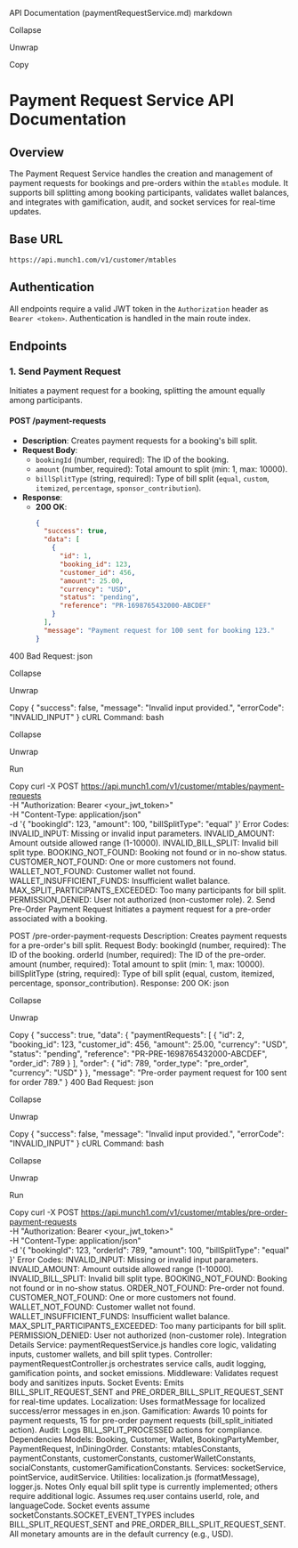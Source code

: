 API Documentation (paymentRequestService.md)
markdown

Collapse

Unwrap

Copy
# Payment Request Service API Documentation

## Overview
The Payment Request Service handles the creation and management of payment requests for bookings and pre-orders within the `mtables` module. It supports bill splitting among booking participants, validates wallet balances, and integrates with gamification, audit, and socket services for real-time updates.

## Base URL
`https://api.munch1.com/v1/customer/mtables`

## Authentication
All endpoints require a valid JWT token in the `Authorization` header as `Bearer <token>`. Authentication is handled in the main route index.

## Endpoints

### 1. Send Payment Request
Initiates a payment request for a booking, splitting the amount equally among participants.

#### **POST /payment-requests**
- **Description**: Creates payment requests for a booking's bill split.
- **Request Body**:
  - `bookingId` (number, required): The ID of the booking.
  - `amount` (number, required): Total amount to split (min: 1, max: 10000).
  - `billSplitType` (string, required): Type of bill split (`equal`, `custom`, `itemized`, `percentage`, `sponsor_contribution`).
- **Response**:
  - **200 OK**:
    ```json
    {
      "success": true,
      "data": [
        {
          "id": 1,
          "booking_id": 123,
          "customer_id": 456,
          "amount": 25.00,
          "currency": "USD",
          "status": "pending",
          "reference": "PR-1698765432000-ABCDEF"
        }
      ],
      "message": "Payment request for 100 sent for booking 123."
    }
400 Bad Request:
json

Collapse

Unwrap

Copy
{
  "success": false,
  "message": "Invalid input provided.",
  "errorCode": "INVALID_INPUT"
}
cURL Command:
bash

Collapse

Unwrap

Run

Copy
curl -X POST https://api.munch1.com/v1/customer/mtables/payment-requests \
-H "Authorization: Bearer <your_jwt_token>" \
-H "Content-Type: application/json" \
-d '{
  "bookingId": 123,
  "amount": 100,
  "billSplitType": "equal"
}'
Error Codes:
INVALID_INPUT: Missing or invalid input parameters.
INVALID_AMOUNT: Amount outside allowed range (1-10000).
INVALID_BILL_SPLIT: Invalid bill split type.
BOOKING_NOT_FOUND: Booking not found or in no-show status.
CUSTOMER_NOT_FOUND: One or more customers not found.
WALLET_NOT_FOUND: Customer wallet not found.
WALLET_INSUFFICIENT_FUNDS: Insufficient wallet balance.
MAX_SPLIT_PARTICIPANTS_EXCEEDED: Too many participants for bill split.
PERMISSION_DENIED: User not authorized (non-customer role).
2. Send Pre-Order Payment Request
Initiates a payment request for a pre-order associated with a booking.

POST /pre-order-payment-requests
Description: Creates payment requests for a pre-order's bill split.
Request Body:
bookingId (number, required): The ID of the booking.
orderId (number, required): The ID of the pre-order.
amount (number, required): Total amount to split (min: 1, max: 10000).
billSplitType (string, required): Type of bill split (equal, custom, itemized, percentage, sponsor_contribution).
Response:
200 OK:
json

Collapse

Unwrap

Copy
{
  "success": true,
  "data": {
    "paymentRequests": [
      {
        "id": 2,
        "booking_id": 123,
        "customer_id": 456,
        "amount": 25.00,
        "currency": "USD",
        "status": "pending",
        "reference": "PR-PRE-1698765432000-ABCDEF",
        "order_id": 789
      }
    ],
    "order": {
      "id": 789,
      "order_type": "pre_order",
      "currency": "USD"
    }
  },
  "message": "Pre-order payment request for 100 sent for order 789."
}
400 Bad Request:
json

Collapse

Unwrap

Copy
{
  "success": false,
  "message": "Invalid input provided.",
  "errorCode": "INVALID_INPUT"
}
cURL Command:
bash

Collapse

Unwrap

Run

Copy
curl -X POST https://api.munch1.com/v1/customer/mtables/pre-order-payment-requests \
-H "Authorization: Bearer <your_jwt_token>" \
-H "Content-Type: application/json" \
-d '{
  "bookingId": 123,
  "orderId": 789,
  "amount": 100,
  "billSplitType": "equal"
}'
Error Codes:
INVALID_INPUT: Missing or invalid input parameters.
INVALID_AMOUNT: Amount outside allowed range (1-10000).
INVALID_BILL_SPLIT: Invalid bill split type.
BOOKING_NOT_FOUND: Booking not found or in no-show status.
ORDER_NOT_FOUND: Pre-order not found.
CUSTOMER_NOT_FOUND: One or more customers not found.
WALLET_NOT_FOUND: Customer wallet not found.
WALLET_INSUFFICIENT_FUNDS: Insufficient wallet balance.
MAX_SPLIT_PARTICIPANTS_EXCEEDED: Too many participants for bill split.
PERMISSION_DENIED: User not authorized (non-customer role).
Integration Details
Service: paymentRequestService.js handles core logic, validating inputs, customer wallets, and bill split types.
Controller: paymentRequestController.js orchestrates service calls, audit logging, gamification points, and socket emissions.
Middleware: Validates request body and sanitizes inputs.
Socket Events: Emits BILL_SPLIT_REQUEST_SENT and PRE_ORDER_BILL_SPLIT_REQUEST_SENT for real-time updates.
Localization: Uses formatMessage for localized success/error messages in en.json.
Gamification: Awards 10 points for payment requests, 15 for pre-order payment requests (bill_split_initiated action).
Audit: Logs BILL_SPLIT_PROCESSED actions for compliance.
Dependencies
Models: Booking, Customer, Wallet, BookingPartyMember, PaymentRequest, InDiningOrder.
Constants: mtablesConstants, paymentConstants, customerConstants, customerWalletConstants, socialConstants, customerGamificationConstants.
Services: socketService, pointService, auditService.
Utilities: localization.js (formatMessage), logger.js.
Notes
Only equal bill split type is currently implemented; others require additional logic.
Assumes req.user contains userId, role, and languageCode.
Socket events assume socketConstants.SOCKET_EVENT_TYPES includes BILL_SPLIT_REQUEST_SENT and PRE_ORDER_BILL_SPLIT_REQUEST_SENT.
All monetary amounts are in the default currency (e.g., USD).